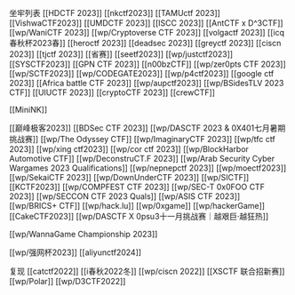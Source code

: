 坐牢列表
[[HDCTF 2023]]
[[nkctf2023]]
[[TAMUctf 2023]]
[[VishwaCTF2023]]
[[UMDCTF 2023]]
[[ISCC 2023]] 
[[AntCTF x D^3CTF]]
[[wp/WaniCTF 2023]]
[[wp/Cryptoverse CTF 2023]]
[[volgactf 2023]]
[[icq春秋杯2023春]]
[[heroctf 2023]]
[[deadsec 2023]]
[[greyctf 2023]]
[[ciscn 2023]]
[[tjctf 2023]]
[[省赛]]
[[seetf2023]]
[[wp/justctf2023]]
[[SYSCTF2023]]
[[GPN CTF 2023]]
[[n00bzCTF]]
[[wp/zer0pts CTF 2023]]
[[wp/SCTF2023]]
[[wp/CODEGATE2023]]
[[wp/p4ctf2023]]
[[google ctf 2023]]
[[Africa battle CTF 2023]]
[[wp/aupctf2023]]
[[wp/BSidesTLV 2023 CTF]]
[[UIUCTF 2023]]
[[cryptoCTF 2023]]
[[crewCTF]]

[[MiniNK]]

[[巅峰极客2023]]
[[BDSec CTF 2023]]
[[wp/DASCTF 2023 & 0X401七月暑期挑战赛]]
[[wp/The Odyssey CTF]]
[[wp/ImaginaryCTF 2023]]
[[wp/tfc ctf 2023]]
[[wp/xing ctf2023]]
[[wp/cor ctf 2023]]
[[wp/BlockHarbor Automotive CTF]]
[[wp/DeconstruCT.F 2023]]
[[wp/Arab Security Cyber Wargames 2023 Qualifications]]
[[wp/nepnepctf 2023]]
[[wp/moectf2023]]
[[wp/SekaiCTF 2023]]
[[wp/DownUnderCTF 2023]]
[[wp/SICTF]]
[[KCTF2023]]
[[wp/COMPFEST CTF 2023]]
[[wp/SEC-T 0x0FOO CTF 2023]]
[[wp/SECCON CTF 2023 Quals]]
[[wp/ASIS CTF 2023]]
[[wp/BRICS+ CTF]]
[[wp/hack.lu]]
[[wp/0xgame]]
[[wp/hackerGame]]
[[CakeCTF2023]]
[[wp/DASCTF X 0psu3十一月挑战赛｜越艰巨·越狂热]]

[[wp/WannaGame Championship 2023]]

[[wp/强网杯2023]]
[[aliyunctf2024]]

复现
[[catctf2022]]
[[i春秋2022冬]]
[[wp/ciscn 2022]]
[[XSCTF 联合招新赛]]
[[wp/Polar]]
[[wp/D3CTF2022]]